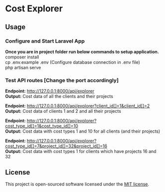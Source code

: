 <p align="center"><h1>Cost Explorer</h1></p>

## Usage

### Configure and Start Laravel App
**Once you are in project folder run below commands to setup application.**  
composer install  
cp .env.example .env (Configure database connection in .env file)  
php artisan serve  

### Test API routes [Change the port accordingly]
**Endpoint:** http://127.0.0.1:8000/api/explorer  
**Output:** Cost data of all the clients and their projects  

**Endpoint:** http://127.0.0.1:8000/api/explorer?client_id[]=1&client_id[]=2  
**Output:** Cost data of clients 1 and 2 and all their projects  

**Endpoint:** http://127.0.0.1:8000/api/explorer?cost_type_id[]=1&cost_type_id[]=10  
**Output:** Cost data with cost types 1 and 10 for all clients (and their projects)  

**Endpoint:** http://127.0.0.1:8000/api/explorer?cost_type_id[]=7&project_id[]=32&project_id[]=16  
**Output:** Cost data with cost types 1 for clients which have projects 16 and 32  


## License

This project is open-sourced software licensed under the [MIT license](https://opensource.org/licenses/MIT).
